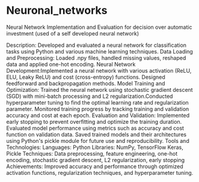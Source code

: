 # Neuronal_networks
Neural Network Implementation and Evaluation for decision over automatic investment (used of a self developed neural network)

Description: Developed and evaluated a neural network for classification tasks using Python and various machine learning techniques.
Data Loading and Preprocessing: Loaded .npy files, handled missing values, reshaped data and applied one-hot encoding.
Neural Network Development:Implemented a neural network with various activation (ReLU, ELU, Leaky ReLU) and cost (cross-entropy) functions. Designed feedforward and backpropagation methods.
Model Training and Optimization: Trained the neural network using stochastic gradient descent (SGD) with mini-batch processing and L2 regularization.Conducted hyperparameter tuning to find the optimal learning rate and regularization parameter. Monitored training progress by tracking training and validation accuracy and cost at each epoch.
Evaluation and Validation: Implemented early stopping to prevent overfitting and optimize the training duration. Evaluated model performance using metrics such as accuracy and cost function on validation data. Saved trained models and their architectures using Python's pickle module for future use and reproducibility.
Tools and Technologies:
Languages: Python
Libraries: NumPy, TensorFlow Keras, Pickle
Techniques: Data preprocessing, feature engineering, one-hot encoding, stochastic gradient descent, L2 regularization, early stopping
Achievements: Improved accuracy and performance through optimized activation functions, regularization techniques, and hyperparameter tuning.

